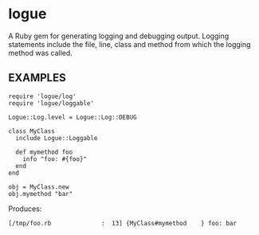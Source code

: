 logue
=====

A Ruby gem for generating logging and debugging output. Logging statements include the file, line,
class and method from which the logging method was called.

## EXAMPLES

```
require 'logue/log'
require 'logue/loggable'

Logue::Log.level = Logue::Log::DEBUG

class MyClass
  include Logue::Loggable

  def mymethod foo
    info "foo: #{foo}"
  end
end

obj = MyClass.new
obj.mymethod "bar"
```

Produces:

```
[/tmp/foo.rb              :  13] {MyClass#mymethod    } foo: bar
```
